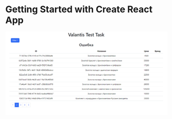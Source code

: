 # Getting Started with Create React App

![Текст с описанием картинки](https://github.com/uniqcle/valantis-test/blob/master/public/Screenshot_1.png)
